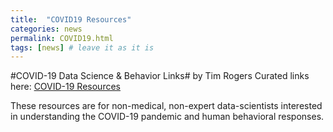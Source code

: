 ```yaml
---
title:  "COVID19 Resources"
categories: news 
permalink: COVID19.html 
tags: [news] # leave it as it is
---
```


#COVID-19 Data Science & Behavior Links#
by Tim Rogers
Curated links here: [COVID-19 Resources](https://ttrogers.github.io/data-science-covid-19-resources/)

These resources are for non-medical, non-expert data-scientists interested in understanding the COVID-19 pandemic and human behavioral responses.
